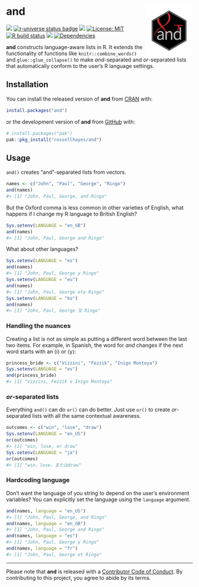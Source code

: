 
<!-- README.md is generated from README.Rmd. Please edit that file -->

# and <img src="man/figures/logo.png?raw=TRUE" align="right" height="138" />

<!-- badges: start -->

[![](https://www.r-pkg.org/badges/version/and?color=brightgreen)](https://cran.r-project.org/package=and)
[![r-universe status
badge](https://rossellhayes.r-universe.dev/badges/and)](https://rossellhayes.r-universe.dev/and)
[![](https://img.shields.io/badge/lifecycle-stable-brightgreen.svg)](https://lifecycle.r-lib.org/articles/stages.html#stable)
[![License:
MIT](https://img.shields.io/badge/license-MIT-blueviolet.svg)](https://cran.r-project.org/web/licenses/MIT)
[![R build
status](https://github.com/rossellhayes/and/workflows/R-CMD-check/badge.svg)](https://github.com/rossellhayes/and/actions)
[![](https://codecov.io/gh/rossellhayes/and/branch/main/graph/badge.svg)](https://app.codecov.io/gh/rossellhayes/and)
[![Dependencies](https://tinyverse.netlify.com/badge/and)](https://cran.r-project.org/package=and)
<!-- badges: end -->

**and** constructs language-aware lists in R. It extends the
functionality of functions like `knitr::combine_words()` and
`glue::glue_collapse()` to make *and*-separated and *or*-separated lists
that automatically conform to the user’s R language settings.

## Installation

You can install the released version of **and** from
[CRAN](https://cran.r-project.org/package=and) with:

``` r
install.packages("and")
```

or the development version of **and** from
[GitHub](https://github.com/rossellhayes/and) with:

``` r
# install.packages("pak")
pak::pkg_install("rossellhayes/and")
```

## Usage

`and()` creates “and”-separated lists from vectors.

``` r
names <- c("John", "Paul", "George", "Ringo")
and(names)
#> [1] "John, Paul, George, and Ringo"
```

But the Oxford comma is less common in other varieties of English, what
happens if I change my R language to British English?

``` r
Sys.setenv(LANGUAGE = "en_GB")
and(names)
#> [1] "John, Paul, George and Ringo"
```

What about other languages?

``` r
Sys.setenv(LANGUAGE = "es")
and(names)
#> [1] "John, Paul, George y Ringo"
Sys.setenv(LANGUAGE = "eu")
and(names)
#> [1] "John, Paul, George eta Ringo"
Sys.setenv(LANGUAGE = "ko")
and(names)
#> [1] "John, Paul, George 및 Ringo"
```

### Handling the nuances

Creating a list is not as simple as putting a different word between the
last two items. For example, in Spanish, the word for *and* changes if
the next word starts with an ⟨i⟩ or ⟨y⟩:

``` r
princess_bride <- c("Vizzini", "Fezzik", "Inigo Montoya")
Sys.setenv(LANGUAGE = "es")
and(princess_bride)
#> [1] "Vizzini, Fezzik e Inigo Montoya"
```

### *or*-separated lists

Everything `and()` can do `or()` can do better. Just use `or()` to
create *or*-separated lists with all the same contextual awareness.

``` r
outcomes <- c("win", "lose", "draw")
Sys.setenv(LANGUAGE = "en_US")
or(outcomes)
#> [1] "win, lose, or draw"
Sys.setenv(LANGUAGE = "ja")
or(outcomes)
#> [1] "win、lose、またはdraw"
```

### Hardcoding language

Don’t want the language of you string to depend on the user’s
environment variables? You can explicitly set the language using the
`language` argument.

``` r
and(names, language = "en_US")
#> [1] "John, Paul, George, and Ringo"
and(names, language = "en_GB")
#> [1] "John, Paul, George and Ringo"
and(names, language = "es")
#> [1] "John, Paul, George y Ringo"
and(names, language = "fr")
#> [1] "John, Paul, George et Ringo"
```

------------------------------------------------------------------------

Please note that **and** is released with a [Contributor Code of
Conduct](https://contributor-covenant.org/version/2/0/CODE_OF_CONDUCT.html).
By contributing to this project, you agree to abide by its terms.
